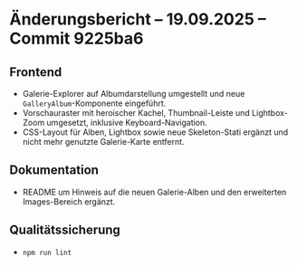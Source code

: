 # Änderungsbericht – 19.09.2025 – Commit 9225ba6

## Frontend
- Galerie-Explorer auf Albumdarstellung umgestellt und neue `GalleryAlbum`-Komponente eingeführt.
- Vorschauraster mit heroischer Kachel, Thumbnail-Leiste und Lightbox-Zoom umgesetzt, inklusive Keyboard-Navigation.
- CSS-Layout für Alben, Lightbox sowie neue Skeleton-Stati ergänzt und nicht mehr genutzte Galerie-Karte entfernt.

## Dokumentation
- README um Hinweis auf die neuen Galerie-Alben und den erweiterten Images-Bereich ergänzt.

## Qualitätssicherung
- `npm run lint`
